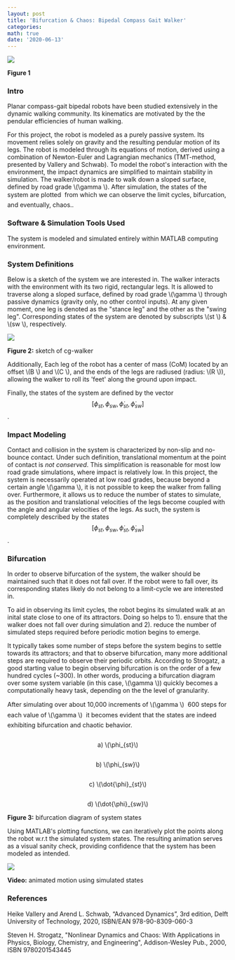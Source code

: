 ```yaml
---
layout: post
title: 'Bifurcation & Chaos: Bipedal Compass Gait Walker'
categories: 
math: true
date: '2020-06-13'
---
```

<img id="Figure 1" src="/images/fulls/x1_orbit_fine_just4fun.png" class="fit image">

<p><b>Figure 1</b></p>

### Intro ###

Planar compass-gait bipedal robots have been studied extensively in the dynamic walking community. Its kinematics are motivated by the the pendular efficiencies of human walking. 

For this project, the robot is modeled as a purely passive system. Its movement relies solely on gravity and the resulting pendular motion of its legs. The robot is modeled through its equations of motion, derived using a combination of Newton-Euler and Lagrangian mechanics (TMT-method, presented by Vallery and Schwab). To model the robot's interaction with the environment, the impact dynamics are simplified to maintain stability in simulation. The walker/robot is made to walk down a sloped surface, defined by road grade \\\(\gamma \\\). After simulation, the states of the system are plotted &#151; from which we can observe the limit cycles, bifurcation, and eventually, chaos..

### Software & Simulation Tools Used ###

The system is modeled and simulated entirely within MATLAB computing environment.

### System Definitions ###

Below is a sketch of the system we are interested in. The walker interacts with the environment with its two rigid, rectangular legs. It is allowed to traverse along a sloped surface, defined by road grade \\\(\gamma \\\) through passive dynamics (gravity only, no other control inputs). At any given moment, one leg is denoted as the "stance leg" and the other as the "swing leg". Corresponding states of the system are denoted by subscripts \\\(st \\\) & \\\(sw \\\), respectively.

<img id="Figure 2" src="/images/fulls/cg_walker/cg_walker_sketch.jpeg" class="fit image">
<p><b>Figure 2:</b> sketch of cg-walker</p>

Additionally, Each leg of the robot has a center of mass (CoM) located by an offset \\\(B \\\) and \\\(C \\\), and the ends of the legs are radiused (radius: \\\(R \\\)), allowing the walker to roll its 'feet' along the ground upon impact. 

Finally, the states of the system are defined by the vector $$[\phi_{st},\phi_{sw},\dot{\phi}_{st},\dot{\phi}_{sw}]$$.


### Impact Modeling ###

Contact and collision in the system is characterized by non-slip and no-bounce contact. Under such definition, translational momentum at the point of contact is *not conserved*. This simplification is reasonable for most low road grade simulations, where impact is relatively low. In this project, the system is necessarily operated at low road grades, because beyond a certain angle \\\(\gamma \\\), it is not possible to keep the walker from falling over. Furthermore, it allows us to reduce the number of states to simulate, as the position and translational velocities of the legs become coupled with the angle and angular velocities of the legs. As such, the system is completely described by the states $$[\phi_{st},\phi_{sw},\dot{\phi}_{st},\dot{\phi}_{sw}]$$.

### Bifurcation ###

In order to observe bifurcation of the system, the walker should be maintained such that it does not fall over. If the robot were to fall over, its corresponding states likely do not belong to a limit-cycle we are interested in. 

To aid in observing its limit cycles, the robot begins its simulated walk at an inital state close to one of its attractors. Doing so helps to 1). ensure that the walker does not fall over during simulation and 2). reduce the number of simulated steps required before periodic motion begins to emerge.

It typically takes some number of steps before the system begins to settle towards its attractors; and that to observe bifurcation, many more additional steps are required to observe their periodic orbits.
According to Strogatz, a good starting value to begin observing bifurcation is on the order of a few hundred cycles (~300). In other words, producing a bifurcation diagram over some system variable (in this case, \\\(\gamma \\\)) quickly becomes a computationally heavy task, depending on the the level of granularity. 

After simulating over about 10,000 increments of \\\(\gamma \\\) &#151; 600 steps for each value of \\\(\gamma \\\) &#151; it becomes evident that the states are indeed exhibiting bifurcation and chaotic behavior.

<section id="gallery1">
<div class="row 25%">
    <article class="3u 12u$(xsmall) work-item" style="margin-bottom: 0.5em;">
        <a href="/images/fulls/cg_walker/x1.png" class="image fit thumb" style="margin: 0.35em auto;"><img src="/images/fulls/cg_walker/x1.png" alt="" /></a>
        <p style="text-align: center;">a) \(\phi_{st}\)</p>
    </article>
    <article class="3u 12u$(xsmall) work-item" style="margin-bottom: 0.5em;">
        <a href="/images/fulls/cg_walker/x2.png" class="image fit thumb" style="margin: 0.35em auto;"><img src="/images/fulls/cg_walker/x2.png" alt="" /></a>
        <p style="text-align: center;">b) \(\phi_{sw}\)</p>
    </article>
    <article class="3u 12u$(xsmall) work-item" style="margin-bottom: 0.5em;">
        <a href="/images/fulls/cg_walker/x3.png" class="image fit thumb" style="margin: 0.35em auto;"><img src="/images/fulls/cg_walker/x3.png" alt="" /></a>
        <p style="text-align: center;">c) \(\dot{\phi}_{st}\)</p>
    </article>
    <article class="3u$ 12u$(xsmall) work-item" style="margin-bottom: 0.5em;">
        <a href="/images/fulls/cg_walker/x4.png" class="image fit thumb" style="margin: 0.35em auto;"><img src="/images/fulls/cg_walker/x4.png" alt="" /></a>
        <p style="text-align: center;">d) \(\dot{\phi}_{sw}\) </p>
    </article>
    <p id="Figure 3"><b>Figure 3:</b> bifurcation diagram of system states</p>
</div>

</section>

Using MATLAB's plotting functions, we can iteratively plot the points along the robot w.r.t the simulated system states. The resulting animation serves as a visual sanity check, providing confidence that the system has been modeled as intended.

<section id="gallery2">
<div class="row">
    <article class="6u$ 12u$(xsmall) work-item" style="margin-bottom: 0.5em;">
        <a href="https://youtu.be/SqO2aBX_hxQ" data-poprox="youtube" class="image vid fit thumb" style="margin: 0.35em auto;"><img src="/images/thumbs/CG_walk_0_7.jpg" /></a>
    </article>
    <p id="Video"><b>Video:</b> animated motion using simulated states</p>
</div>
</section>

### References ###

Heike Vallery and Arend L. Schwab, “Advanced Dynamics”, 3rd edition, Delft University of Technology, 2020, ISBN/EAN 978-90-8309-060-3

Steven H. Strogatz, "Nonlinear Dynamics and Chaos: With Applications in Physics, Biology, Chemistry, and Engineering", Addison-Wesley Pub., 2000, ISBN 9780201543445 